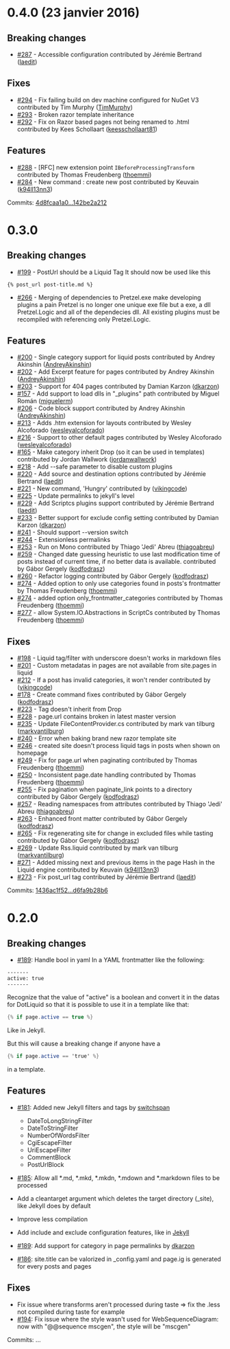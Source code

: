 # 0.4.0 (23 janvier 2016)


##  Breaking changes
 - [#287](https://github.com/Code52/pretzel/pull/287) - Accessible configuration contributed by Jérémie Bertrand ([laedit](https://github.com/laedit))

## Fixes
 - [#294](https://github.com/Code52/pretzel/pull/294) - Fix failing build on dev machine configured for NuGet V3 contributed by Tim Murphy ([TimMurphy](https://github.com/TimMurphy))
 - [#293](https://github.com/Code52/pretzel/issues/293) - Broken razor template inheritance
 - [#292](https://github.com/Code52/pretzel/pull/292) - Fix on Razor based pages not being renamed to .html contributed by Kees Schollaart ([keesschollaart81](https://github.com/keesschollaart81))


## Features
 - [#288](https://github.com/Code52/pretzel/pull/288) - [RFC] new extension point `IBeforeProcessingTransform` contributed by Thomas Freudenberg ([thoemmi](https://github.com/thoemmi))
 - [#284](https://github.com/Code52/pretzel/pull/284) - New command : create new post contributed by Keuvain ([k94ll13nn3](https://github.com/k94ll13nn3))

Commits: [4d8fcaa1a0...142be2a212](https://github.com/Code52/pretzel/compare/4d8fcaa1a0...142be2a212)


# 0.3.0

## Breaking changes
- [#199](https://github.com/Code52/pretzel/issues/199) - PostUrl should be a Liquid Tag
It should now be used like this
```
{% post_url post-title.md %}
```
- [#266](https://github.com/Code52/pretzel/issues/266) - Merging of dependencies to Pretzel.exe make developing plugins a pain
Pretzel is no longer one unique exe file but a exe, a dll Pretzel.Logic and all of the dependecies dll.
All existing plugins must be recompiled with referencing only Pretzel.Logic.

## Features
- [#200](https://github.com/Code52/pretzel/pull/200) - Single category support for liquid posts contributed by Andrey Akinshin ([AndreyAkinshin](https://github.com/AndreyAkinshin))
- [#202](https://github.com/Code52/pretzel/pull/202) - Add Excerpt feature for pages contributed by Andrey Akinshin ([AndreyAkinshin](https://github.com/AndreyAkinshin))
- [#203](https://github.com/Code52/pretzel/pull/203) - Support for 404 pages contributed by Damian Karzon ([dkarzon](https://github.com/dkarzon))
- [#157](https://github.com/Code52/pretzel/pull/157) - Add support to load dlls in "_plugins" path contributed by Miguel Román ([miguelerm](https://github.com/miguelerm))
- [#206](https://github.com/Code52/pretzel/pull/206) - Code block support contributed by Andrey Akinshin ([AndreyAkinshin](https://github.com/AndreyAkinshin))
- [#213](https://github.com/Code52/pretzel/pull/213) - Adds .htm extension for layouts contributed by Wesley Alcoforado ([wesleyalcoforado](https://github.com/wesleyalcoforado))
- [#216](https://github.com/Code52/pretzel/pull/216) - Support to other default pages contributed by Wesley Alcoforado ([wesleyalcoforado](https://github.com/wesleyalcoforado))
- [#165](https://github.com/Code52/pretzel/pull/165) - Make category inherit Drop (so it can be used in templates) contributed by Jordan Wallwork ([jordanwallwork](https://github.com/jordanwallwork))
- [#218](https://github.com/Code52/pretzel/issues/218) - Add --safe parameter to disable custom plugins
- [#220](https://github.com/Code52/pretzel/pull/220) - Add source and destination options contributed by Jérémie Bertrand ([laedit](https://github.com/laedit))
- [#221](https://github.com/Code52/pretzel/pull/221) - New command, 'Hungry' contributed by ([vikingcode](https://github.com/vikingcode))
- [#225](https://github.com/Code52/pretzel/issues/225) - Update permalinks to jekyll's level
- [#229](https://github.com/Code52/pretzel/pull/229) - Add Scriptcs plugins support contributed by Jérémie Bertrand ([laedit](https://github.com/laedit))
- [#233](https://github.com/Code52/pretzel/pull/233) - Better support for exclude config setting contributed by Damian Karzon ([dkarzon](https://github.com/dkarzon))
- [#241](https://github.com/Code52/pretzel/issues/241) - Should support --version switch
- [#244](https://github.com/Code52/pretzel/issues/244) - Extensionless permalinks
- [#253](https://github.com/Code52/pretzel/pull/253) - Run on Mono contributed by Thiago 'Jedi' Abreu ([thiagoabreu](https://github.com/thiagoabreu))
- [#259](https://github.com/Code52/pretzel/pull/259) - Changed date guessing heuristic to use last modification time of posts instead of current time, if no better data is available. contributed by Gábor Gergely ([kodfodrasz](https://github.com/kodfodrasz))
- [#260](https://github.com/Code52/pretzel/pull/260) - Refactor logging contributed by Gábor Gergely ([kodfodrasz](https://github.com/kodfodrasz))
- [#274](https://github.com/Code52/pretzel/pull/274) - Added option to only use categories found in posts's frontmatter by Thomas Freudenberg ([thoemmi](https://github.com/thoemmi))
- [#274](https://github.com/Code52/pretzel/pull/274) - added option only_frontmatter_categories contributed by Thomas Freudenberg ([thoemmi](https://github.com/thoemmi))
- [#277](https://github.com/Code52/pretzel/pull/277) - allow System.IO.Abstractions in ScriptCs contributed by Thomas Freudenberg ([thoemmi](https://github.com/thoemmi))

## Fixes
- [#198](https://github.com/Code52/pretzel/issues/198) - Liquid tag/filter with underscore doesn't works in markdown files
- [#201](https://github.com/Code52/pretzel/issues/201) - Custom metadatas in pages are not available from site.pages in liquid
- [#212](https://github.com/Code52/pretzel/issues/212) - If a post has invalid categories, it won't render contributed by ([vikingcode](https://github.com/vikingcode))
- [#178](https://github.com/Code52/pretzel/pull/178) - Create command fixes contributed by Gábor Gergely ([kodfodrasz](https://github.com/kodfodrasz))
- [#223](https://github.com/Code52/pretzel/issues/223) - Tag doesn't inherit from Drop
- [#228](https://github.com/Code52/pretzel/issues/228) - page.url contains broken in latest master version
- [#235](https://github.com/Code52/pretzel/pull/235) - Update FileContentProvider.cs contributed by mark van tilburg ([markvantilburg](https://github.com/markvantilburg))
- [#240](https://github.com/Code52/pretzel/issues/240) - Error when baking brand new razor template site
- [#246](https://github.com/Code52/pretzel/issues/246) - created site doesn't process liquid tags in posts when shown on homepage
- [#249](https://github.com/Code52/pretzel/pull/249) - Fix for page.url when paginating contributed by Thomas Freudenberg ([thoemmi](https://github.com/thoemmi))
- [#250](https://github.com/Code52/pretzel/pull/250) - Inconsistent page.date handling contributed by Thomas Freudenberg ([thoemmi](https://github.com/thoemmi))
- [#255](https://github.com/Code52/pretzel/pull/255) - Fix pagination when paginate_link points to a directory contributed by Gábor Gergely ([kodfodrasz](https://github.com/kodfodrasz))
- [#257](https://github.com/Code52/pretzel/pull/257) - Reading namespaces from attributes contributed by Thiago 'Jedi' Abreu ([thiagoabreu](https://github.com/thiagoabreu))
- [#263](https://github.com/Code52/pretzel/pull/263) - Enhanced front matter contributed by Gábor Gergely ([kodfodrasz](https://github.com/kodfodrasz))
- [#265](https://github.com/Code52/pretzel/pull/265) - Fix regenerating site for change in excluded files while tasting contributed by Gábor Gergely ([kodfodrasz](https://github.com/kodfodrasz))
- [#269](https://github.com/Code52/pretzel/pull/269) - Update Rss.liquid contributed by mark van tilburg ([markvantilburg](https://github.com/markvantilburg))
- [#271](https://github.com/Code52/pretzel/pull/271) - Added missing next and previous items in the page Hash in the Liquid engine contributed by Keuvain ([k94ll13nn3](https://github.com/k94ll13nn3))
- [#273](https://github.com/Code52/pretzel/pull/273) - Fix post_url tag contributed by Jérémie Bertrand ([laedit](https://github.com/laedit))

Commits: [1436ac1f52...d6fa9b28b6](https://github.com/Code52/pretzel/compare/1436ac1f52...d6fa9b28b6)


# 0.2.0

## Breaking changes
- [#189](https://github.com/Code52/pretzel/pull/189): Handle bool in yaml
In a YAML frontmatter like the following:
``` text
-------
active: true
-------
``` 
Recognize that the value of "active" is a boolean and convert it in the datas for DotLiquid so that it is possible to use it in a template like that:
```cs
{% if page.active == true %}
```
Like in Jekyll.

But this will cause a breaking change if anyone have a
```cs
{% if page.active == 'true' %}
```
in a template.

## Features
- [#181](https://github.com/Code52/pretzel/pull/181): Added new Jekyll filters and tags by [switchspan](https://github.com/switchspan)
    - DateToLongStringFilter
    - DateToStringFilter
    - NumberOfWordsFilter
    - CgiEscapeFilter
    - UriEscapeFilter
    - CommentBlock
    - PostUrlBlock

- [#185](https://github.com/Code52/pretzel/pull/185): Allow all *.md, *.mkd, *.mkdn, *.mdown and *.markdown files to be processed

- Add a cleantarget argument which deletes the target directory (_site), like Jekyll does by default
- Improve less compilation
- Add include and exclude configuration features, like in [Jekyll](http://jekyllrb.com/docs/configuration/#global-configuration)
- [#189](https://github.com/Code52/pretzel/pull/189): Add support for category in page permalinks by [dkarzon](https://github.com/dkarzon)
- [#186](https://github.com/Code52/pretzel/pull/186): site.title can be valorized in _config.yaml and page.ig is generated for every posts and pages

## Fixes
- Fix issue where transforms aren't processed during taste => fix the .less not compiled during taste for example
- [#194](https://github.com/Code52/pretzel/pull/194): Fix issue where the style wasn't used for WebSequenceDiagram: now with "@@sequence mscgen", the style will be "mscgen"

Commits: ...
